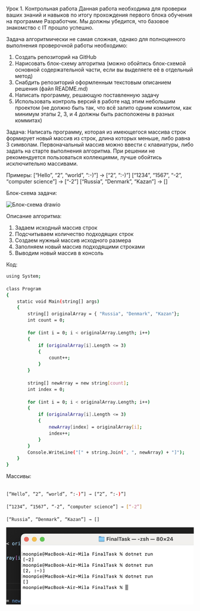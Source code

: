 Урок 1. Контрольная работа
Данная работа необходима для проверки ваших знаний и навыков по итогу прохождения первого блока обучения на программе Разработчик. Мы должны убедится, что базовое знакомство с IT прошло успешно.

Задача алгоритмически не самая сложная, однако для полноценного выполнения проверочной работы необходимо:

1. Создать репозиторий на GitHub
2. Нарисовать блок-схему алгоритма (можно обойтись блок-схемой основной содержательной части, если вы выделяете её в отдельный метод)
3. Снабдить репозиторий оформленным текстовым описанием решения (файл README.md)
4. Написать программу, решающую поставленную задачу
5. Использовать контроль версий в работе над этим небольшим проектом (не должно быть так, что всё залито одним коммитом, как минимум этапы 2, 3, и 4 должны быть расположены в разных коммитах)

Задача: Написать программу, которая из имеющегося массива строк формирует новый массив из строк, длина которых меньше, либо равна 3 символам. Первоначальный массив можно ввести с клавиатуры, либо задать на старте выполнения алгоритма. При решении не рекомендуется пользоваться коллекциями, лучше обойтись исключительно массивами.

Примеры:
[“Hello”, “2”, “world”, “:-)”] → [“2”, “:-)”]
[“1234”, “1567”, “-2”, “computer science”] → [“-2”]
[“Russia”, “Denmark”, “Kazan”] → []


Блок-схема задачи:


![Блок-схема drawio](https://github.com/miadenis/Finalwork/assets/157724243/0b417dc3-e1f3-4066-808b-c999e8827a71)


Описание алгоритма:
1. Задаем исходный массив строк
2. Подсчитываем количество подходящих строк
3. Создаем нужный массив исходного размера
4. Заполняем новый массив подходящими строками
5. Выводим новый массив в консоль


Код:

```sh
using System;

class Program
{
    static void Main(string[] args)
    {
        string[] originalArray = { "Russia", "Denmark", "Kazan"};
        int count = 0;

        for (int i = 0; i < originalArray.Length; i++)
        {
            if (originalArray[i].Length <= 3)
            {
                count++;
            }
        }

        string[] newArray = new string[count];
        int index = 0;

        for (int i = 0; i < originalArray.Length; i++)
        {
            if (originalArray[i].Length <= 3)
            {
                newArray[index] = originalArray[i];
                index++;
            }
        }
        Console.WriteLine("[" + string.Join(", ", newArray) + "]");
    }
}
```

Массивы:
```sh

[“Hello”, “2”, “world”, “:-)”] → [“2”, “:-)”]

[“1234”, “1567”, “-2”, “computer science”] → [“-2”]

[“Russia”, “Denmark”, “Kazan”] → []
```

![Терминал](Терминал.png)